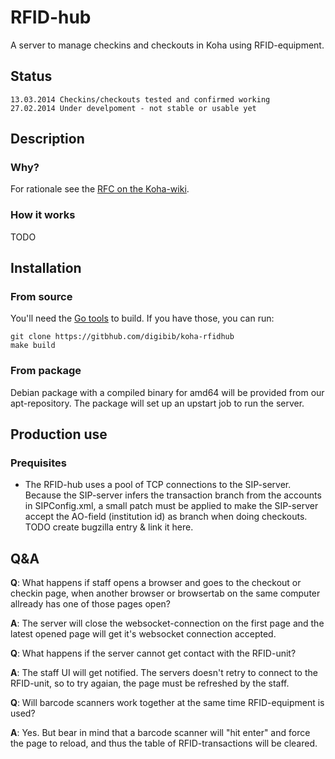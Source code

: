 # RFID-hub
A server to manage checkins and checkouts in Koha using RFID-equipment.

## Status
    13.03.2014 Checkins/checkouts tested and confirmed working
    27.02.2014 Under develpoment - not stable or usable yet

## Description

### Why?
For rationale see the [RFC on the Koha-wiki](http://wiki.koha-community.org/wiki/RFID_RFC).

### How it works
TODO

## Installation

### From source
You'll need the [Go tools](http://golang.org/doc/install) to build. If you have those, you can run:

    git clone https://gitbhub.com/digibib/koha-rfidhub
    make build

### From package
Debian package with a compiled binary for amd64 will be provided from our apt-repository. The package will set up an upstart job to run the server.

## Production use

### Prequisites
* The RFID-hub uses a pool of TCP connections to the SIP-server. Because the SIP-server infers the transaction branch from the accounts in SIPConfig.xml, a small patch must be applied to make the SIP-server accept the AO-field (institution id) as branch when doing checkouts. TODO create bugzilla entry & link it here.


## Q&A
__Q__: What happens if staff opens a browser and goes to the checkout or checkin page, when another browser or browsertab on the same computer allready has one of those pages open?

__A__: The server will close the websocket-connection on the first page and the latest opened page will get it's websocket connection accepted.

__Q__: What happens if the server cannot get contact with the RFID-unit?

__A__: The staff UI will get notified. The servers doesn't retry to connect to the RFID-unit, so to try agaian, the page must be refreshed by the staff.

__Q__: Will barcode scanners work together at the same time RFID-equipment is used?

__A__: Yes. But bear in mind that a barcode scanner will "hit enter" and force the page to reload, and thus the table of RFID-transactions will be cleared.
